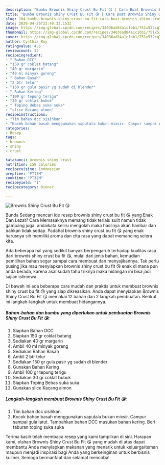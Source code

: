```yaml
---
description: "Bumbu Brownis Shiny Crust Bu Fit 😘 | Cara Buat Brownis Shiny Crust Bu Fit 😘 Yang Menggugah Selera"
title: "Bumbu Brownis Shiny Crust Bu Fit 😘 | Cara Buat Brownis Shiny Crust Bu Fit 😘 Yang Menggugah Selera"
slug: 104-bumbu-brownis-shiny-crust-bu-fit-cara-buat-brownis-shiny-crust-bu-fit-yang-menggugah-selera
date: 2020-04-26T22:40:33.153Z
image: https://img-global.cpcdn.com/recipes/34036ad84a1c1bb1/751x532cq70/brownis-shiny-crust-bu-fit-😘-foto-resep-utama.jpg
thumbnail: https://img-global.cpcdn.com/recipes/34036ad84a1c1bb1/751x532cq70/brownis-shiny-crust-bu-fit-😘-foto-resep-utama.jpg
cover: https://img-global.cpcdn.com/recipes/34036ad84a1c1bb1/751x532cq70/brownis-shiny-crust-bu-fit-😘-foto-resep-utama.jpg
author: Cynthia Roy
ratingvalue: 4.6
reviewcount: 12
recipeingredient:
- " Bahan DCC"
- "150 gr coklat batang"
- "40 gr margarin"
- "40 ml minyak goreng"
- " Bahan Basah"
- "2 btr telur"
- "150 gr gula pasir yg sudah di blender"
- " Bahan Kering"
- "100 gr tepung terigu"
- "30 gr coklat bubuk"
- " Toping Bebas suka suka"
- "slice Kacang almon"
recipeinstructions:
- "Tim bahan dcc sisihkan"
- "Kocok bahan basah menggunakan saputala bukan mixsir. Campur sampai gula larut. Tambahkan bahan DCC masukan bahan kering. Beri taburan toping suka suka"
categories:
- Resep
tags:
- brownis
- shiny
- crust

katakunci: brownis shiny crust 
nutrition: 159 calories
recipecuisine: Indonesian
preptime: "PT13M"
cooktime: "PT32M"
recipeyield: "1"
recipecategory: Dinner

---
```



![Brownis Shiny Crust Bu Fit 😘](https://img-global.cpcdn.com/recipes/34036ad84a1c1bb1/751x532cq70/brownis-shiny-crust-bu-fit-😘-foto-resep-utama.jpg)

Bunda Sedang mencari ide resep brownis shiny crust bu fit 😘 yang Enak Dan Lezat? Cara Memasaknya memang tidak terlalu sulit namun tidak gampang juga. andaikata keliru mengolah maka hasilnya akan hambar dan bahkan tidak sedap. Padahal brownis shiny crust bu fit 😘 yang enak harusnya sih memiliki aroma dan cita rasa yang dapat memancing selera kita.



Ada beberapa hal yang sedikit banyak berpengaruh terhadap kualitas rasa dari brownis shiny crust bu fit 😘, mulai dari jenis bahan, kemudian pemilihan bahan segar sampai cara membuat dan menyajikannya. Tak perlu pusing jika mau menyiapkan brownis shiny crust bu fit 😘 enak di mana pun anda berada, karena asal sudah tahu triknya maka hidangan ini bisa jadi sajian istimewa.


Di bawah ini ada beberapa cara mudah dan praktis untuk membuat brownis shiny crust bu fit 😘 yang siap dikreasikan. Anda dapat menyiapkan Brownis Shiny Crust Bu Fit 😘 memakai 12 bahan dan 2 langkah pembuatan. Berikut ini langkah-langkah untuk membuat hidangannya.

<!--inarticleads1-->

##### Bahan-bahan dan bumbu yang diperlukan untuk pembuatan Brownis Shiny Crust Bu Fit 😘:

1. Siapkan  Bahan DCC
1. Siapkan 150 gr coklat batang
1. Sediakan 40 gr margarin
1. Ambil 40 ml minyak goreng
1. Sediakan  Bahan Basah
1. Ambil 2 btr telur
1. Sediakan 150 gr gula pasir yg sudah di blender
1. Gunakan  Bahan Kering
1. Ambil 100 gr tepung terigu
1. Sediakan 30 gr coklat bubuk
1. Siapkan  Toping Bebas suka suka
1. Gunakan slice Kacang almon




<!--inarticleads2-->

##### Langkah-langkah membuat Brownis Shiny Crust Bu Fit 😘:

1. Tim bahan dcc sisihkan
1. Kocok bahan basah menggunakan saputala bukan mixsir. Campur sampai gula larut. Tambahkan bahan DCC masukan bahan kering. Beri taburan toping suka suka




Terima kasih telah membaca resep yang kami tampilkan di sini. Harapan kami, olahan Brownis Shiny Crust Bu Fit 😘 yang mudah di atas dapat membantu Anda menyiapkan makanan yang menarik untuk keluarga/teman maupun menjadi inspirasi bagi Anda yang berkeinginan untuk berbisnis kuliner. Semoga bermanfaat dan selamat mencoba!
